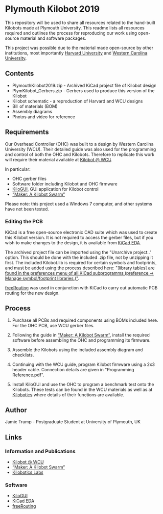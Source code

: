 # Plymouth Kilobot 2019

This repository will be used to share all resources related to the hand-built Kilobots made at Plymouth University. This readme lists all resources required and outlines the process for reproducing our work using open-source material and software packages.

This project was possible due to the material made open-source by other institutions, most importantly [Harvard University](https://ssr.seas.harvard.edu/kilobots) and [Western Carolina University](https://kilobot.wcu.edu/).

## Contents
* PlymouthKilobot2019.zip - Archived KiCad project file of Kilobot design
* PlymKilobot_Gerbers.zip - Gerbers used to produce this version of the Kilobot
* Kilobot schematic - a reproduction of Harvard and WCU designs
* Bill of materials (BOM)
* Assembly diagrams
* Photos and video for reference


## Requirements
Our Overhead Controller (OHC) was built to a design by Western Carolina University (WCU). Their detailed guide was also used for the programming and control of both the OHC and Kilobots. Therefore to replicate this work will require their material available at [Kilobot @ WCU](https://kilobot.wcu.edu/).

In particular:

* OHC gerber files
* Software folder including Kilobot and OHC firmware
* [KiloGUI](https://github.com/acornejo/kilogui), GUI application for Kilobot control
* [“Maker: A Kilobot Swarm”](https://www.asee.org/public/conferences/64/papers/15441/view)

Please note: this project used a Windows 7 computer, and other systems have not been tested.

### Editing the PCB
KiCad is a free open-source electronic CAD suite which was used to create this Kilobot version. It is not required to access the gerber files, but if you wish to make changes to the design, it is available from [KiCad EDA](http://kicad.org/). 

The archived project file can be imported using the "Unarchive project.." option. This should be done with the included .zip file, not by unzipping it first. The included Kilobot.lib is required for certain symbols and footprints, and must be added using the process described here: ["[library tables] are found in the preferences menu of all KiCad subprogramms (preference -> Manage symbol/footprint libraries.)"](https://forum.kicad.info/t/library-management-in-kicad-version-5/14636).

[freeRouting](https://freerouting.org/) was used in conjunction with KiCad to carry out automatic PCB routing for the new design.


## Process
1. Purchase all PCBs and required components using BOMs included here. For the OHC PCB, use WCU gerber files.

2. Following the guide in [“Maker: A Kilobot Swarm”](https://www.asee.org/public/conferences/64/papers/15441/view), install the required software before assembling the OHC and programming its firmware.

3. Assemble the Kilobots using the included assembly diagram and checklists.

4. Continuing with the WCU guide, program Kilobot firmware using a 2x3 header cable. Connection details are given in "Programming Reference.pdf".

5. Install KiloGUI and use the OHC to program a benchmark test onto the Kilobots. These tests can be found in the WCU materials as well as at [Kilobotics](https://www.kilobotics.com/labs) where details of their functions are available.

## Author
Jamie Trump - Postgraduate Student at University of Plymouth, UK

## Links

### Information and Publications
* [Kilobot @ WCU](https://kilobot.wcu.edu/)
* [“Maker: A Kilobot Swarm”](https://www.asee.org/public/conferences/64/papers/15441/view)
* [Kilobotics Labs](https://www.kilobotics.com/labs)

### Software

* [KiloGUI](https://github.com/acornejo/kilogui)
* [KiCad EDA](http://kicad.org/)
* [freeRouting](https://freerouting.org/)

